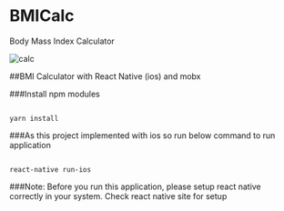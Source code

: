# BMICalc
Body Mass Index Calculator

![calc](https://cloud.githubusercontent.com/assets/18342519/22626526/7bb0930a-ebd5-11e6-816a-cb84334838aa.png)

##BMI Calculator with React Native (ios) and mobx

###Install npm modules

```

yarn install 

```

###As this project implemented with ios so run below command to run application

```

react-native run-ios 

```

###Note: Before you run this application, please setup react native correctly in your system. Check react native site for setup
